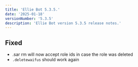 ```yaml
---
title: 'Ellie Bot 5.3.5.'
date: '2025-01-18'
versionNumber: '5.3.5'
description: 'Ellie Bot version 5.3.5 release notes.'
---
```


## Fixed

- .sar rm will now accept role ids in case the role was deleted
- `.deletewaifus` should work again